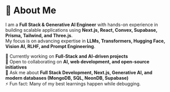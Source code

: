 # 💫 About Me
I am a **Full Stack & Generative AI Engineer** with hands-on experience in building scalable applications using **Next.js, React, Convex, Supabase, Prisma, Tailwind, and Three.js**.  
My focus is on advancing expertise in **LLMs, Transformers, Hugging Face, Vision AI, RLHF, and Prompt Engineering**.  

🔭 Currently working on **Full-Stack and AI-driven projects**  
🤝 Open to collaborating on **AI, web development, and open-source initiatives**  
💬 Ask me about **Full Stack Development, Next.js, Generative AI, and modern databases (MongoDB, SQL, NeonDB, Supabase)**  
⚡ Fun fact: Many of my best learnings happen while debugging.

